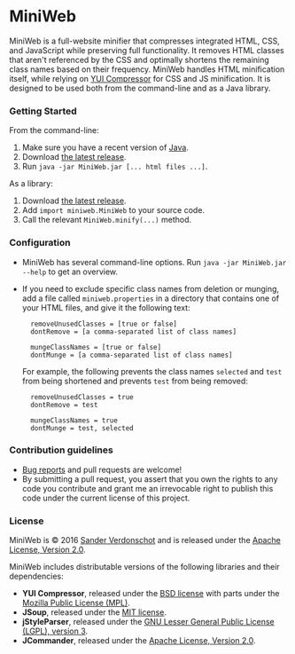 # MiniWeb #

MiniWeb is a full-website minifier that compresses integrated HTML, CSS, and JavaScript while preserving full functionality. It removes HTML classes that aren't referenced by the CSS and optimally shortens the remaining class names based on their frequency. MiniWeb handles HTML minification itself, while relying on [YUI Compressor](http://yui.github.io/yuicompressor/) for CSS and JS minification. It is designed to be used both from the command-line and as a Java library.

### Getting Started ###

From the command-line:

1. Make sure you have a recent version of [Java](https://www.java.com/en/download/).
2. Download [the latest release](https://bitbucket.org/Mangara/miniweb/downloads).
3. Run `java -jar MiniWeb.jar [... html files ...]`.

As a library:

1. Download [the latest release](https://bitbucket.org/Mangara/miniweb/downloads).
2. Add `import miniweb.MiniWeb` to your source code.
3. Call the relevant `MiniWeb.minify(...)` method.

### Configuration ###

* MiniWeb has several command-line options. Run `java -jar MiniWeb.jar --help` to get an overview.
* If you need to exclude specific class names from deletion or munging, add a file called `miniweb.properties` in a directory that contains one of your HTML files, and give it the following text:

        removeUnusedClasses = [true or false]
        dontRemove = [a comma-separated list of class names]

        mungeClassNames = [true or false]
        dontMunge = [a comma-separated list of class names]

    For example, the following prevents the class names `selected` and `test` from being shortened and prevents `test` from being removed:

        removeUnusedClasses = true
        dontRemove = test

        mungeClassNames = true
        dontMunge = test, selected

### Contribution guidelines ###

* [Bug reports](https://bitbucket.org/Mangara/miniweb/issues?status=new&status=open) and pull requests are welcome!
* By submitting a pull request, you assert that you own the rights to any code you contribute and grant me an irrevocable right to publish this code under the current license of this project.

### License ###

MiniWeb is © 2016 [Sander Verdonschot](http://cglab.ca/~sander/) and is released under the [Apache License, Version 2.0](http://www.apache.org/licenses/LICENSE-2.0).

MiniWeb includes distributable versions of the following libraries and their dependencies:

* **YUI Compressor**, released under the [BSD license](http://opensource.org/licenses/bsd-license.php) with parts under the [Mozilla Public License (MPL)](http://www.mozilla.org/MPL/).
* **JSoup**, released under the [MIT license](https://jsoup.org/license).
* **jStyleParser**, released under the [GNU Lesser General Public License (LGPL), version 3](https://www.gnu.org/licenses/lgpl-3.0.en.html).
* **JCommander**, released under the [Apache License, Version 2.0](http://www.apache.org/licenses/LICENSE-2.0).